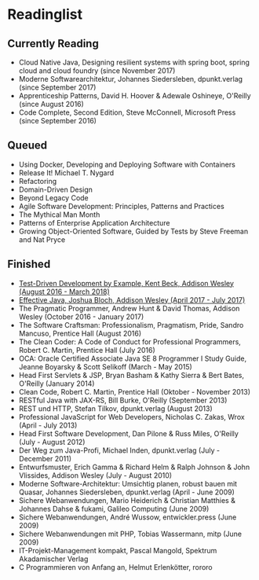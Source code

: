 Readinglist
===========

Currently Reading
-----------------
- Cloud Native Java, Designing resilient systems with spring boot, spring cloud and cloud foundry (since November 2017)
- Moderne Softwarearchitektur, Johannes Siedersleben, dpunkt.verlag (since September 2017)
- Apprenticeship Patterns, David H. Hoover & Adewale Oshineye, O'Reilly (since August 2016)
- Code Complete, Second Edition, Steve McConnell, Microsoft Press (since September 2016)

Queued
------
- Using Docker, Developing and Deploying Software with Containers
- Release It! Michael T. Nygard
- Refactoring
- Domain-Driven Design
- Beyond Legacy Code
- Agile Software Development: Principles, Patterns and Practices
- The Mythical Man Month
- Patterns of Enterprise Application Architecture
- Growing Object-Oriented Software, Guided by Tests by Steve Freeman and Nat Pryce

Finished
--------
- [Test-Driven Development by Example, Kent Beck, Addison Wesley (August 2016 - March 2018)](tdd-by-example.md)
- [Effective Java, Joshua Bloch, Addison Wesley (April 2017 - July 2017)](effective-java)
- The Pragmatic Programmer, Andrew Hunt & David Thomas, Addison Wesley (October 2016 - January 2017)
- The Software Craftsman: Professionalism, Pragmatism, Pride, Sandro Mancuso, Prentice Hall (August 2016)
- The Clean Coder: A Code of Conduct for Professional Programmers, Robert C. Martin, Prentice Hall (July 2016)
- OCA: Oracle Certified Associate Java SE 8 Programmer I Study Guide, Jeanne Boyarsky & Scott Selikoff (March - May 2015)
- Head First Servlets & JSP, Bryan Basham & Kathy Sierra & Bert Bates, O'Reilly (January 2014) 
- Clean Code, Robert C. Martin, Prentice Hall (Oktober - November 2013)
- RESTful Java with JAX-RS, Bill Burke, O'Reilly (September 2013)
- REST und HTTP, Stefan Tilkov, dpunkt.verlag (August 2013)
- Professional JavaScript for Web Developers, Nicholas C. Zakas, Wrox (April - July 2013)
- Head First Software Development, Dan Pilone & Russ Miles, O'Reilly (July - August 2012)
- Der Weg zum Java-Profi, Michael Inden, dpunkt.verlag (July - December 2011)
- Entwurfsmuster, Erich Gamma & Richard Helm & Ralph Johnson & John Vlissides, Addison Wesley (July - August 2010)
- Moderne Software-Architektur: Umsichtig planen, robust bauen mit Quasar, Johannes Siedersleben, dpunkt.verlag (April - June 2009)
- Sichere Webanwendungen, Mario Heiderich & Christian Matthies & Johannes Dahse & fukami, Galileo Computing (June 2009)
- Sichere Webanwendungen, André Wussow, entwickler.press (June 2009)
- Sichere Webanwendungen mit PHP, Tobias Wassermann, mitp (June 2009)
- IT-Projekt-Management kompakt, Pascal Mangold, Spektrum Akadamischer Verlag
- C Programmieren von Anfang an, Helmut Erlenkötter, rororo
